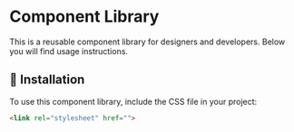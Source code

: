# Component Library

This is a reusable component library for designers and developers. Below you will find usage instructions.

## 🚀 Installation

To use this component library, include the CSS file in your project:

```html
<link rel="stylesheet" href="">
